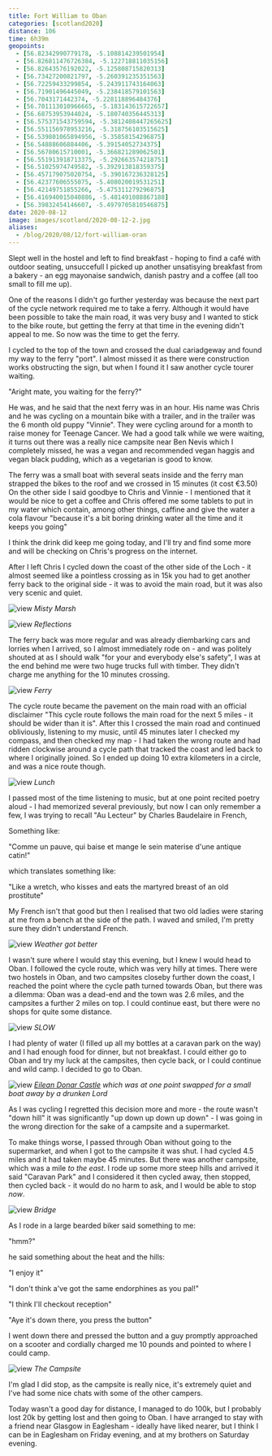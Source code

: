 ```yaml
--- 
title: Fort William to Oban
categories: [scotland2020]
distance: 106
time: 6h39m
geopoints: 
  - [56.82342990779178, -5.108814239501954]
  - [56.826811476726384, -5.122718811035156]
  - [56.82643576192022, -5.125808715820313]
  - [56.73427200821797, -5.260391235351563]
  - [56.72259433299854, -5.243911743164063]
  - [56.71901496445049, -5.238418579101563]
  - [56.7043171442374, -5.228118896484376]
  - [56.701113010966665, -5.183143615722657]
  - [56.68753953944024, -5.180740356445313]
  - [56.575371543759594, -5.3812408447265625]
  - [56.551156978953216, -5.318756103515625]
  - [56.539801065894956, -5.35858154296875]
  - [56.54888606884406, -5.39154052734375]
  - [56.56780615710001, -5.366821289062501]
  - [56.551913918713375, -5.292663574218751]
  - [56.51025974749582, -5.392913818359375]
  - [56.457179075020754, -5.390167236328125]
  - [56.42377606555075, -5.408020019531251]
  - [56.42149751855266, -5.475311279296875]
  - [56.416940015040886, -5.481491088867188]
  - [56.39832454146607, -5.4979705810546875]
date: 2020-08-12
image: images/scotland/2020-08-12-2.jpg
aliases:
  - /blog/2020/08/12/fort-william-oran
---
```


Slept well in the hostel and left to find breakfast - hoping to find a café
with outdoor seating, unsuccefull I picked up another unsatisying breakfast
from a bakery - an egg mayonaise sandwich, danish pastry and a coffee (all too
small to fill me up).

One of the reasons I didn't go further yesterday was because the next part of
the cycle network required me to take a ferry. Although it would have been
possible to take the main road, it was very busy and I wanted to stick to the
bike route, but getting the ferry at that time in the evening didn't appeal to
me. So now was the time to get the ferry.

I cycled to the top of the town and crossed the dual cariadgeway and found my
way to the ferry "port". I almost missed it as there were construction works
obstructing the sign, but when I found it I saw another cycle tourer waiting.

"Aright mate, you waiting for the ferry?"

He was, and he said that the next ferry was in an hour. His name was Chris and
he was cycling on a mountain bike with a trailer, and in the trailer was the
6 month old puppy "Vinnie". They were cycling around for a month to raise
money for Teenage Cancer. We had a good talk while we were waiting, it turns
out there was a really nice campsite near Ben Nevis which I completely missed,
he was a vegan and recommended vegan haggis and vegan black pudding, which as
a vegetarian is good to know.

The ferry was a small boat with several seats inside and the ferry man
strapped the bikes to the roof and we crossed in 15 minutes (it cost €3.50)
On the other side I said goodbye to Chris and Vinnie - I mentioned that it
would be nice to get a coffee and Chris offered me some tablets to put in my
water which contain, among other things, caffine and give the water a cola
flavour "because it's a bit boring drinking water all the time and it keeps
you going"

I think the drink did keep me going today, and I'll try and find some more
and will be checking on Chris's progress on the internet.

After I left Chris I cycled down the coast of the other side of the Loch - it
almost seemed like a pointless crossing as in 15k you had to get another ferry
back to the original side - it was to avoid the main road, but it was also
very scenic and quiet.

![view](/images/scotland/2020-08-12-1.jpg)
_Misty Marsh_

![view](/images/scotland/2020-08-12-2.jpg)
_Reflections_

The ferry back was more regular and was already diembarking cars and lorries
when I arrived, so I almost immediately rode on - and was politely shouted at
as I should walk "for your and everybody else's safety", I was at the end
behind me were two huge trucks full with timber. They didn't charge me
anything for the 10 minutes crossing.

![view](/images/scotland/2020-08-12-3.jpg)
_Ferry_

The cycle route became the pavement on the main road with an official
disclaimer "This cycle route follows the main road for the next 5 miles - it
should be wider than it is". After this I crossed the main road and continued
obliviously, listening to my music, until 45 minutes later I checked my compass,
and then checked my map - I had taken the wrong route and had ridden clockwise
around a cycle path that tracked the coast and led back to where I originally
joined. So I ended up doing 10 extra kilometers in a circle, and was a nice
route though.

![view](/images/scotland/2020-08-12-4.jpg)
_Lunch_

I passed most of the time listening to music, but at one point recited poetry
aloud - I had memorized several previously, but now I can only remember a few,
I was trying to recall "Au Lecteur" by Charles Baudelaire in French, 

Something like: 

"Comme un pauve, qui baise et mange le sein materise d'une antique catin!"

which translates something like:

"Like a wretch, who kisses and eats the martyred breast of an old
prostitute"

My French isn't that good but then I realised that two old ladies were staring
at me from a bench at the side of the path. I waved and smiled, I'm pretty
sure they didn't understand French.

![view](/images/scotland/2020-08-12-5.jpg)
_Weather got better_


I wasn't sure where I would stay this evening, but I knew I would head to
Oban. I followed the cycle route, which was very hilly at times. There were
two hostels in Oban, and two campsites closeby further down the coast, I
reached the point where the cycle path turned towards Oban, but there was a
dilemma: Oban was a dead-end and the town was 2.6 miles, and the campsites a
further 2 miles on top. I could continue east, but there were no shops for
quite some distance.

![view](/images/scotland/2020-08-12-6.jpg)
_SLOW_


I had plenty of water (I filled up all my bottles at a caravan park on the
way) and I had enough food for dinner, but not breakfast. I could either go to
Oban and try my luck at the campsites, then cycle back, or I could continue
and wild camp. I decided to go to Oban.

![view](/images/scotland/2020-08-12-7.jpg)
_[Eilean Donar Castle](https://en.wikipedia.org/wiki/Eilean_Donan#Origins_of_the_castle) which was at one point swapped for a small boat away by a drunken Lord_

As I was cycling I regretted this decision more and more - the route wasn't
"down hill" it was significantly "up down up down up down" - I was going in
the wrong direction for the sake of a campsite and a supermarket.

To make things worse, I passed through Oban without going to the supermarket,
and when I got to the campsite it was shut. I had cycled 4.5 miles and it had
taken maybe 45 minutes. But there was another campsite, which was a mile
_to the east_. I rode up some more steep hills and arrived it said "Caravan
Park" and I considered it then cycled away, then stopped, then cycled back -
it would do no harm to ask, and I would be able to stop _now_.

![view](/images/scotland/2020-08-12-8.jpg)
_Bridge_

As I rode in a large bearded biker said something to me:

"hmm?"

he said something about the heat and the hills:

"I enjoy it"

"I don't think a've got the same endorphines as you pal!"

"I think I'll checkout reception"

"Aye it's down there, you press the button"

I went down there and pressed the button and a guy promptly approached on a
scooter and cordially charged me 10 pounds and pointed to where I could camp.

![view](/images/scotland/2020-08-12-9.jpg)
_The Campsite_

I'm glad I did stop, as the campsite is really nice, it's extremely quiet and
I've had some nice chats with some of the other campers.

Today wasn't a good day for distance, I managed to do 100k, but I probably
lost 20k by getting lost and then going to Oban. I have arranged to stay with
a friend near Glasgow in Eaglesham - ideally have liked nearer, but I think I
can be in Eaglesham on Friday evening, and at my brothers on Saturday evening.


